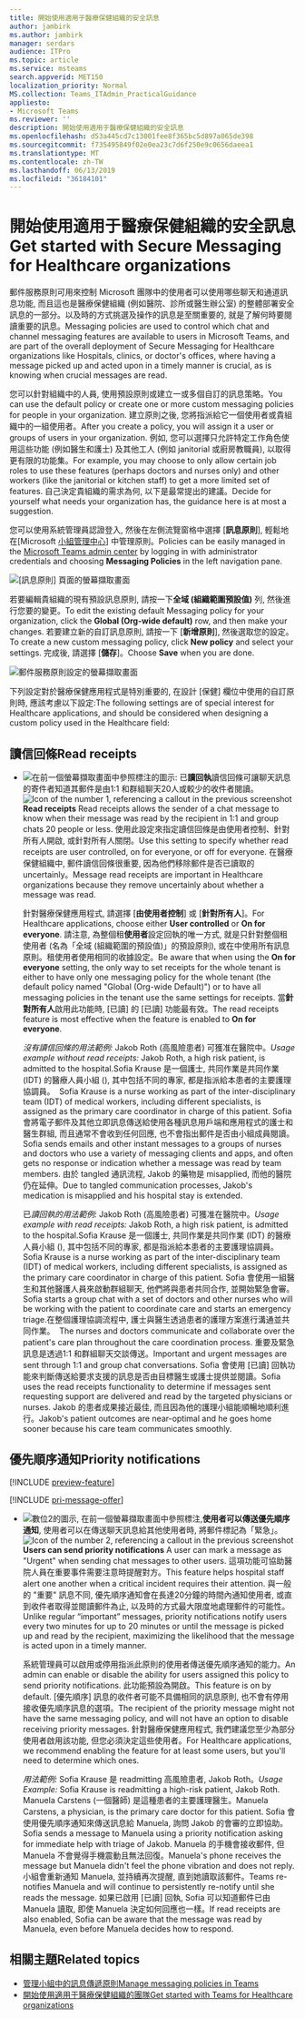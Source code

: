 ```yaml
---
title: 開始使用適用于醫療保健組織的安全訊息
author: jambirk
ms.author: jambirk
manager: serdars
audience: ITPro
ms.topic: article
ms.service: msteams
search.appverid: MET150
localization_priority: Normal
MS.collection: Teams_ITAdmin_PracticalGuidance
appliesto:
- Microsoft Teams
ms.reviewer: ''
description: 開始使用適用于醫療保健組織的安全訊息
ms.openlocfilehash: d53a445cd7c13001fee8f365bc5d897a065de398
ms.sourcegitcommit: f735495849f02e0ea23c7d6f250e9c0656daeea1
ms.translationtype: MT
ms.contentlocale: zh-TW
ms.lasthandoff: 06/13/2019
ms.locfileid: "36184101"
---
```

# <a name="get-started-with-secure-messaging-for-healthcare-organizations"></a><span data-ttu-id="a3b84-103">開始使用適用于醫療保健組織的安全訊息</span><span class="sxs-lookup"><span data-stu-id="a3b84-103">Get started with Secure Messaging for Healthcare organizations</span></span>

<span data-ttu-id="a3b84-104">郵件服務原則可用來控制 Microsoft 團隊中的使用者可以使用哪些聊天和通道訊息功能, 而且這也是醫療保健組織 (例如醫院、診所或醫生辦公室) 的整體部署安全訊息的一部分。以及時的方式挑選及操作的訊息是至關重要的, 就是了解何時要閱讀重要的訊息。</span><span class="sxs-lookup"><span data-stu-id="a3b84-104">Messaging policies are used to control which chat and channel messaging features are available to users in Microsoft Teams, and are part of the overall deployment of Secure Messaging for Healthcare organizations like Hospitals, clinics, or doctor's offices, where having a message picked up and acted upon in a timely manner is crucial, as is knowing when crucial messages are read.</span></span>

<span data-ttu-id="a3b84-105">您可以針對組織中的人員, 使用預設原則或建立一或多個自訂的訊息策略。</span><span class="sxs-lookup"><span data-stu-id="a3b84-105">You can use the default policy or create one or more custom messaging policies for people in your organization.</span></span> <span data-ttu-id="a3b84-106">建立原則之後, 您將指派給它一個使用者或貴組織中的一組使用者。</span><span class="sxs-lookup"><span data-stu-id="a3b84-106">After you create a policy, you will assign it a user or groups of users in your organization.</span></span> <span data-ttu-id="a3b84-107">例如, 您可以選擇只允許特定工作角色使用這些功能 (例如醫生和護士) 及其他工人 (例如 janitorial 或廚房教職員), 以取得更有限的功能集。</span><span class="sxs-lookup"><span data-stu-id="a3b84-107">For example, you may choose to only allow certain job roles to use these features (perhaps doctors and nurses only) and other workers (like the janitorial or kitchen staff) to get a more limited set of features.</span></span> <span data-ttu-id="a3b84-108">自己決定貴組織的需求為何, 以下是最常提出的建議。</span><span class="sxs-lookup"><span data-stu-id="a3b84-108">Decide for yourself what needs your organization has, the guidance here is at most a suggestion.</span></span>

<span data-ttu-id="a3b84-109">您可以使用系統管理員認證登入, 然後在左側流覽窗格中選擇 [**訊息原則**], 輕鬆地在[Microsoft [小組管理中心](http://admin.teams.microsoft.com)] 中管理原則。</span><span class="sxs-lookup"><span data-stu-id="a3b84-109">Policies can be easily managed in the [Microsoft Teams admin center](http://admin.teams.microsoft.com) by logging in with administrator credentials and choosing **Messaging Policies** in the left navigation pane.</span></span>

 ![[訊息原則] 頁面的螢幕擷取畫面](../../media/messaging-policies-image1.png)

<span data-ttu-id="a3b84-111">若要編輯貴組織的現有預設訊息原則, 請按一下**全域 (組織範圍預設值)** 列, 然後進行您要的變更。</span><span class="sxs-lookup"><span data-stu-id="a3b84-111">To edit the existing default Messaging policy for your organization, click the **Global (Org-wide default)** row, and then make your changes.</span></span> <span data-ttu-id="a3b84-112">若要建立新的自訂訊息原則, 請按一下 [**新增原則**], 然後選取您的設定。</span><span class="sxs-lookup"><span data-stu-id="a3b84-112">To create a new custom messaging policy, click **New policy** and select your settings.</span></span> <span data-ttu-id="a3b84-113">完成後, 請選擇 [**儲存**]。</span><span class="sxs-lookup"><span data-stu-id="a3b84-113">Choose **Save** when you are done.</span></span>

![郵件服務原則設定的螢幕擷取畫面](../../media/hc-message-policy.png)

<span data-ttu-id="a3b84-115">下列設定對於醫療保健應用程式是特別重要的, 在設計 [保健] 欄位中使用的自訂原則時, 應該考慮以下設定:</span><span class="sxs-lookup"><span data-stu-id="a3b84-115">The following settings are of special interest for Healthcare applications, and should be considered when designing a custom policy used in the Healthcare field:</span></span>

## <a name="read-receipts"></a><span data-ttu-id="a3b84-116">讀信回條</span><span class="sxs-lookup"><span data-stu-id="a3b84-116">Read receipts</span></span>

- <span data-ttu-id="a3b84-117">![在前一個螢幕擷取畫面](../../media/sfbcallout1.png)中參照標注的圖示: 已**讀回執**讀信回條可讓聊天訊息的寄件者知道其郵件是由1:1 和群組聊天20人或較少的收件者閱讀。</span><span class="sxs-lookup"><span data-stu-id="a3b84-117">![Icon of the number 1, referencing a callout in the previous screenshot](../../media/sfbcallout1.png) **Read receipts** Read receipts allows the sender of a chat message to know when their message was read by the recipient in 1:1 and group chats 20 people or less.</span></span> <span data-ttu-id="a3b84-118">使用此設定來指定讀信回條是由使用者控制、針對所有人開啟, 或針對所有人關閉。</span><span class="sxs-lookup"><span data-stu-id="a3b84-118">Use this setting to specify whether read receipts are user controlled, on for everyone, or off for everyone.</span></span> <span data-ttu-id="a3b84-119">在醫療保健組織中, 郵件讀信回條很重要, 因為他們移除郵件是否已讀取的 uncertainly。</span><span class="sxs-lookup"><span data-stu-id="a3b84-119">Message read receipts are important in Healthcare organizations because they remove uncertainly about whether a message was read.</span></span>

  <span data-ttu-id="a3b84-120">針對醫療保健應用程式, 請選擇 [**由使用者控制**] 或 [**針對所有人**]。</span><span class="sxs-lookup"><span data-stu-id="a3b84-120">For Healthcare applications, choose either **User controlled** or **On for everyone**.</span></span> <span data-ttu-id="a3b84-121">請注意, 為整個租**使用者**設定回執的唯一方式, 就是只針對整個租使用者 (名為「全域 (組織範圍的預設值)」的預設原則), 或在中使用所有訊息原則。租使用者使用相同的收據設定。</span><span class="sxs-lookup"><span data-stu-id="a3b84-121">Be aware that when using the **On for everyone** setting, the only way to set receipts for the whole  tenant is either to have only one messaging policy for the whole tenant (the default policy named "Global (Org-wide Default)") or to have all messaging policies in the tenant use the same settings for receipts.</span></span> <span data-ttu-id="a3b84-122">當**針對所有人**啟用此功能時, [已讀] 的 [已讀] 功能最有效。</span><span class="sxs-lookup"><span data-stu-id="a3b84-122">The read receipts feature is most effective when the feature is enabled to **On for everyone**.</span></span>

    <span data-ttu-id="a3b84-123">*沒有讀信回條的用法範例:* Jakob Roth (高風險患者) 可獲准在醫院中。</span><span class="sxs-lookup"><span data-stu-id="a3b84-123">*Usage example without read receipts:* Jakob Roth, a high risk patient, is admitted to the hospital.</span></span><span data-ttu-id="a3b84-124">Sofia Krause 是一個護士, 共同作業是共同作業 (IDT) 的醫療人員小組 (), 其中包括不同的專家, 都是指派給本患者的主要護理協調員。</span><span class="sxs-lookup"><span data-stu-id="a3b84-124">  Sofia Krause is a nurse working as part of the inter-disciplinary team (IDT) of medical workers, including different specialists, is assigned as the primary care coordinator in charge of this patient.</span></span>  <span data-ttu-id="a3b84-125">Sofia 會將電子郵件及其他立即訊息傳送給使用各種訊息用戶端和應用程式的護士和醫生群組, 而且通常不會收到任何回應, 也不會指出郵件是否由小組成員閱讀。</span><span class="sxs-lookup"><span data-stu-id="a3b84-125">Sofia sends emails and other instant messages to a groups of nurses and doctors who use a variety of messaging clients and apps, and often gets no response or indication whether a message was read by team members.</span></span> <span data-ttu-id="a3b84-126">由於 tangled 通訊流程, Jakob 的藥物是 misapplied, 而他的醫院仍在延伸。</span><span class="sxs-lookup"><span data-stu-id="a3b84-126">Due to tangled communication processes, Jakob's medication is misapplied and his hospital stay is extended.</span></span>

    <span data-ttu-id="a3b84-127">已*讀回執的用法範例:* Jakob Roth (高風險患者) 可獲准在醫院中。</span><span class="sxs-lookup"><span data-stu-id="a3b84-127">*Usage example with read receipts:* Jakob Roth, a high risk patient, is admitted to the hospital.</span></span><span data-ttu-id="a3b84-128">Sofia Krause 是一個護士, 共同作業是共同作業 (IDT) 的醫療人員小組 (), 其中包括不同的專家, 都是指派給本患者的主要護理協調員。</span><span class="sxs-lookup"><span data-stu-id="a3b84-128">  Sofia Krause is a nurse working as part of the inter-disciplinary team (IDT) of medical workers, including different specialists, is assigned as the primary care coordinator in charge of this patient.</span></span>  <span data-ttu-id="a3b84-129">Sofia 會使用一組醫生和其他醫護人員來啟動群組聊天, 他們將與患者共同合作, 並開始緊急會審。</span><span class="sxs-lookup"><span data-stu-id="a3b84-129">Sofia starts a group chat with a set of doctors and other nurses who will be working with the patient to coordinate care and starts an emergency triage.</span></span><span data-ttu-id="a3b84-130">在整個護理協調流程中, 護士與醫生透過患者的護理方案進行溝通並共同作業。</span><span class="sxs-lookup"><span data-stu-id="a3b84-130">  The nurses and doctors communicate and collaborate over the patient's care plan throughout the care coordination process.</span></span>  <span data-ttu-id="a3b84-131">重要及緊急訊息是透過1:1 和群組聊天交談傳送。</span><span class="sxs-lookup"><span data-stu-id="a3b84-131">Important and urgent messages are sent through 1:1 and group chat conversations.</span></span> <span data-ttu-id="a3b84-132">Sofia 會使用 [已讀] 回執功能來判斷傳送給要求支援的訊息是否由目標醫生或護士提供並閱讀。</span><span class="sxs-lookup"><span data-stu-id="a3b84-132">Sofia uses the read receipts functionality to determine if messages sent requesting support are delivered and read by the targeted physicians or nurses.</span></span> <span data-ttu-id="a3b84-133">Jakob 的患者成果接近最佳, 而且因為他的護理小組能順暢地順利進行。</span><span class="sxs-lookup"><span data-stu-id="a3b84-133">Jakob's patient outcomes are near-optimal and he goes home sooner because his care team communicates smoothly.</span></span>

## <a name="priority-notifications"></a><span data-ttu-id="a3b84-134">優先順序通知</span><span class="sxs-lookup"><span data-stu-id="a3b84-134">Priority notifications</span></span>

[!INCLUDE [preview-feature](../../includes/preview-feature.md)]

[!INCLUDE [pri-message-offer](../../includes/pri-message-offer.md)]

- <span data-ttu-id="a3b84-135">![數位2的圖示, 在前一個螢幕擷取畫面](../../media/sfbcallout2.png)中參照標注,**使用者可以傳送優先順序通知**, 使用者可以在傳送聊天訊息給其他使用者時, 將郵件標記為「緊急」。</span><span class="sxs-lookup"><span data-stu-id="a3b84-135">![Icon of the number 2, referencing a callout in the previous screenshot](../../media/sfbcallout2.png) **Users can send priority notifications** A user can mark a message as "Urgent" when sending chat messages to other users.</span></span> <span data-ttu-id="a3b84-136">這項功能可協助醫院人員在重要事件需要注意時提醒對方。</span><span class="sxs-lookup"><span data-stu-id="a3b84-136">This feature helps hospital staff alert one another when a critical incident requires their attention.</span></span> <span data-ttu-id="a3b84-137">與一般的 "重要" 訊息不同, 優先順序通知會在長達20分鐘的時間內通知使用者, 或直到收件者取得並閱讀郵件為止, 以及時的方式最大限度地處理郵件的可能性。</span><span class="sxs-lookup"><span data-stu-id="a3b84-137">Unlike regular “important” messages, priority notifications notify users every two minutes for up to 20 minutes or until the message is picked up and read by the recipient, maximizing the likelihood that the message is acted upon in a timely manner.</span></span>

  <span data-ttu-id="a3b84-138">系統管理員可以啟用或停用指派此原則的使用者傳送優先順序通知的能力。</span><span class="sxs-lookup"><span data-stu-id="a3b84-138">An admin can enable or disable the ability for users assigned this policy to send priority notifications.</span></span> <span data-ttu-id="a3b84-139">此功能預設為開啟。</span><span class="sxs-lookup"><span data-stu-id="a3b84-139">This feature is on by default.</span></span> <span data-ttu-id="a3b84-140">[優先順序] 訊息的收件者可能不具備相同的訊息原則, 也不會有停用接收優先順序訊息的選項。</span><span class="sxs-lookup"><span data-stu-id="a3b84-140">The recipient of the priority message might not have the same messaging policy, and will not have an option to disable receiving priority messages.</span></span> <span data-ttu-id="a3b84-141">針對醫療保健應用程式, 我們建議您至少為部分使用者啟用該功能, 但您必須決定這些使用者。</span><span class="sxs-lookup"><span data-stu-id="a3b84-141">For Healthcare applications, we recommend enabling the feature for at least some users, but you'll need to determine which ones.</span></span>

  <span data-ttu-id="a3b84-142">*用法範例:* Sofia Krause 是 readmitting 高風險患者, Jakob Roth。</span><span class="sxs-lookup"><span data-stu-id="a3b84-142">*Usage Example:* Sofia Krause is readmitting a high-risk patient, Jakob Roth.</span></span> <span data-ttu-id="a3b84-143">Manuela Carstens (一個醫師) 是這種患者的主要護理醫生。</span><span class="sxs-lookup"><span data-stu-id="a3b84-143">Manuela Carstens, a physician, is the primary care doctor for this patient.</span></span>  <span data-ttu-id="a3b84-144">Sofia 會使用優先順序通知來傳送訊息給 Manuela, 詢問 Jakob 的會審的立即協助。</span><span class="sxs-lookup"><span data-stu-id="a3b84-144">Sofia sends a message to Manuela using a priority notification asking for immediate help with triage of Jakob.</span></span>  <span data-ttu-id="a3b84-145">Manuela 的手機會接收郵件, 但 Manuela 不會覺得手機震動且無法回復。</span><span class="sxs-lookup"><span data-stu-id="a3b84-145">Manuela's phone receives the message but Manuela didn't feel the phone vibration and does not reply.</span></span> <span data-ttu-id="a3b84-146">小組會重新通知 Manuela, 並持續再次提醒, 直到她讀取該郵件。</span><span class="sxs-lookup"><span data-stu-id="a3b84-146">Teams re-notifies Manuela and will continue to persistently re-notify until she reads the message.</span></span> <span data-ttu-id="a3b84-147">如果已啟用 [已讀] 回執, Sofia 可以知道郵件已由 Manuela 讀取, 即使 Manuela 決定如何回應也一樣。</span><span class="sxs-lookup"><span data-stu-id="a3b84-147">If read receipts are also enabled, Sofia can be aware that the message was read by Manuela, even before Manuela decides how to respond.</span></span>

## <a name="related-topics"></a><span data-ttu-id="a3b84-148">相關主題</span><span class="sxs-lookup"><span data-stu-id="a3b84-148">Related topics</span></span>

- [<span data-ttu-id="a3b84-149">管理小組中的訊息傳遞原則</span><span class="sxs-lookup"><span data-stu-id="a3b84-149">Manage messaging policies in Teams</span></span>](../../messaging-policies-in-teams.md)
- [<span data-ttu-id="a3b84-150">開始使用適用于醫療保健組織的團隊</span><span class="sxs-lookup"><span data-stu-id="a3b84-150">Get started with Teams for Healthcare organizations</span></span>](teams-in-hc.md)
